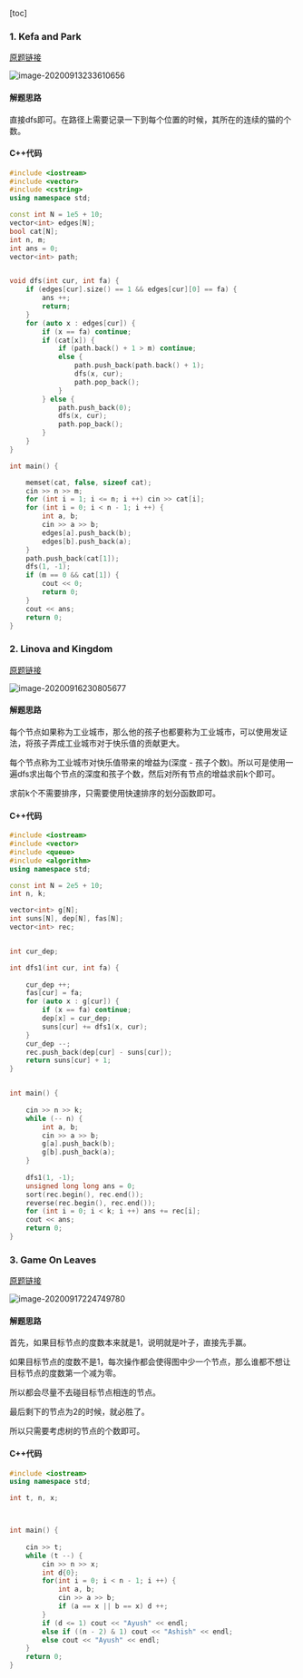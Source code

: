 [toc]

### 1. Kefa and Park

[原题链接]()

![image-20200913233610656](images/01.png)

#### 解题思路

直接dfs即可。在路径上需要记录一下到每个位置的时候，其所在的连续的猫的个数。

#### C++代码

```c++
#include <iostream>
#include <vector>
#include <cstring>
using namespace std;

const int N = 1e5 + 10;
vector<int> edges[N];
bool cat[N];
int n, m;
int ans = 0;
vector<int> path;


void dfs(int cur, int fa) {
    if (edges[cur].size() == 1 && edges[cur][0] == fa) {
        ans ++;
        return;
    }
    for (auto x : edges[cur]) {
        if (x == fa) continue;
        if (cat[x]) {
            if (path.back() + 1 > m) continue;
            else {
                path.push_back(path.back() + 1);
                dfs(x, cur);
                path.pop_back();
            }
        } else {
            path.push_back(0);
            dfs(x, cur);
            path.pop_back();
        }
    }
}

int main() {

    memset(cat, false, sizeof cat);
    cin >> n >> m;
    for (int i = 1; i <= n; i ++) cin >> cat[i];
    for (int i = 0; i < n - 1; i ++) {
        int a, b;
        cin >> a >> b;
        edges[a].push_back(b);
        edges[b].push_back(a);
    }
    path.push_back(cat[1]);
    dfs(1, -1);
    if (m == 0 && cat[1]) {
        cout << 0;
        return 0;
    }
    cout << ans;
    return 0;
}
```

### 2. Linova and Kingdom

[原题链接](https://codeforces.com/problemset/problem/1336/A)

![image-20200916230805677](images/02.png)

#### 解题思路

每个节点如果称为工业城市，那么他的孩子也都要称为工业城市，可以使用发证法，将孩子弄成工业城市对于快乐值的贡献更大。

每个节点称为工业城市对快乐值带来的增益为(深度 - 孩子个数)。所以可是使用一遍dfs求出每个节点的深度和孩子个数，然后对所有节点的增益求前k个即可。

求前k个不需要排序，只需要使用快速排序的划分函数即可。

#### C++代码

```c++
#include <iostream>
#include <vector>
#include <queue>
#include <algorithm>
using namespace std;

const int N = 2e5 + 10;
int n, k;

vector<int> g[N];
int suns[N], dep[N], fas[N];
vector<int> rec;


int cur_dep;

int dfs1(int cur, int fa) {
    
    cur_dep ++;
    fas[cur] = fa;
    for (auto x : g[cur]) {
        if (x == fa) continue;
        dep[x] = cur_dep;
        suns[cur] += dfs1(x, cur);
    }
    cur_dep --;
    rec.push_back(dep[cur] - suns[cur]);
    return suns[cur] + 1;
}


int main() {
    
    cin >> n >> k;
    while (-- n) {
        int a, b;
        cin >> a >> b;
        g[a].push_back(b);
        g[b].push_back(a);
    }
    
    dfs1(1, -1);
    unsigned long long ans = 0;
    sort(rec.begin(), rec.end());
    reverse(rec.begin(), rec.end());
    for (int i = 0; i < k; i ++) ans += rec[i];
    cout << ans;
    return 0;
}
```

### 3. Game On Leaves

[原题链接](https://codeforces.com/problemset/problem/1363/C)

![image-20200917224749780](images/03.png)

#### 解题思路

首先，如果目标节点的度数本来就是1，说明就是叶子，直接先手赢。

如果目标节点的度数不是1，每次操作都会使得图中少一个节点，那么谁都不想让目标节点的度数第一个减为零。

所以都会尽量不去碰目标节点相连的节点。

最后剩下的节点为2的时候，就必胜了。

所以只需要考虑树的节点的个数即可。

#### C++代码

```c++
#include <iostream>
using namespace std;

int t, n, x;



int main() {
    
    cin >> t;
    while (t --) {
        cin >> n >> x;
        int d{0};
        for(int i = 0; i < n - 1; i ++) {
            int a, b;
            cin >> a >> b;
            if (a == x || b == x) d ++;
        }
        if (d <= 1) cout << "Ayush" << endl;
        else if ((n - 2) & 1) cout << "Ashish" << endl;
        else cout << "Ayush" << endl;
    } 
    return 0;
}
```

